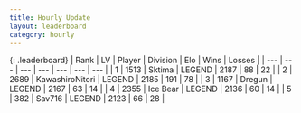 ```yaml
---
title: Hourly Update
layout: leaderboard
category: hourly
---
```


{: .leaderboard}
| Rank | LV | Player | Division | Elo | Wins | Losses |
| --- | --- | --- | --- | --- | --- | --- |
| <span data-change="0">1</span> | 1513 | <span title="ID: 353063">Sktima</span> | LEGEND | <span data-change="0">2187</span> | <span data-change="0">88</span> | <span data-change="0">22</span> |
| <span data-change="0">2</span> | 2689 | <span title="ID: 164871">KawashiroNitori</span> | LEGEND | <span data-change="13">2185</span> | <span data-change="3">191</span> | <span data-change="0">78</span> |
| <span data-change="0">3</span> | 1167 | <span title="ID: 337810">Dregun</span> | LEGEND | <span data-change="0">2167</span> | <span data-change="0">63</span> | <span data-change="0">14</span> |
| <span data-change="1">4</span> | 2355 | <span title="ID: 417840">Ice Bear</span> | LEGEND | <span data-change="0">2136</span> | <span data-change="0">60</span> | <span data-change="0">14</span> |
| <span data-change="1">5</span> | 382 | <span title="ID: 556277">Sav716</span> | LEGEND | <span data-change="0">2123</span> | <span data-change="0">66</span> | <span data-change="0">28</span> |